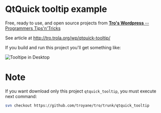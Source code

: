 QtQuick tooltip example
=====================

Free, ready to use, and open source projects from
[**Tro's Wordpress** -- Programmers Tips'n'Tricks](http://tro.trola.org/wp/)

See article at http://tro.trola.org/wp/qtquick-tooltip/

If you build and run this project you'll get something like:

![Tooltipe in Desktop](http://tro.trola.org/wp/wp-content/uploads/2014/09/tooltip_example-300x124.png)


Note
====

If you want download only this project `qtquick_tooltip`, you must execute next command:

```bash
svn checkout https://github.com/troyane/tro/trunk/qtquick_tooltip
```
